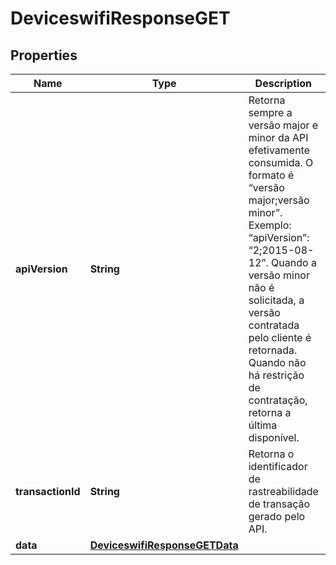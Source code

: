 
# DeviceswifiResponseGET

## Properties
Name | Type | Description | Notes
------------ | ------------- | ------------- | -------------
**apiVersion** | **String** | Retorna sempre a versão major e minor da API efetivamente consumida. O formato é “versão major;versão minor”. Exemplo: “apiVersion”: “2;2015-08-12”. Quando a versão minor não é solicitada, a versão contratada pelo cliente é retornada. Quando não há restrição de contratação, retorna a última disponível.  | 
**transactionId** | **String** | Retorna o identificador de rastreabilidade de transação gerado pelo API.  | 
**data** | [**DeviceswifiResponseGETData**](DeviceswifiResponseGETData.md) |  |  [optional]



